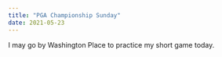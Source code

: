 ```yaml
---
title: "PGA Championship Sunday"
date: 2021-05-23
---
```


I may go by Washington Place to practice my short game today.
